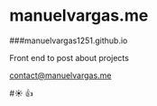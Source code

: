 # manuelvargas.me
###manuelvargas1251.github.io

Front end to post about projects

contact@manuelvargas.me

#:sunny: :thumbsup:
